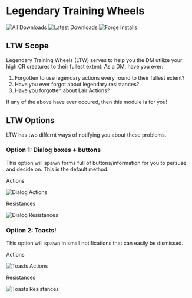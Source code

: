 # Legendary Training Wheels
![All Downloads](https://img.shields.io/github/downloads/ethck/legendary-training-wheels/total?style=for-the-badge)
![Latest Downloads](https://img.shields.io/github/downloads/ethck/legendary-training-wheels/latest/total?style=for-the-badge)
![Forge Installs](https://img.shields.io/badge/dynamic/json?label=Forge%20Installs&query=package.installs&suffix=%25&url=https%3A%2F%2Fforge-vtt.com%2Fapi%2Fbazaar%2Fpackage%2Flegendary-training-wheels&style=for-the-badge)

## LTW Scope
Legendary Training Wheels (LTW) serves to help you the DM utilize your high CR creatures to their fullest extent.
As a DM, have you ever:
1. Forgotten to use legendary actions every round to their fullest extent?
2. Have you ever forgot about legendary resistances?
3. Have you forgotten about Lair Actions?

If any of the above have ever occured, then this module is for you!

## LTW Options
LTW has two differnt ways of notifying you about these problems.

### Option 1: Dialog boxes + buttons
This option will spawn forms full of buttons/information for you to persuse and decide on. This is the default method.


Actions


![Dialog Actions](images/dialog.png)


Resistances


![Dialog Resistances](images/dialogresist.png)

### Option 2: Toasts!
This option will spawn in small notifications that can easily be dismissed.

Actions


![Toasts Actions](images/toastsAct.png)


Resistances


![Toasts Resistances](images/toastsRes.png)